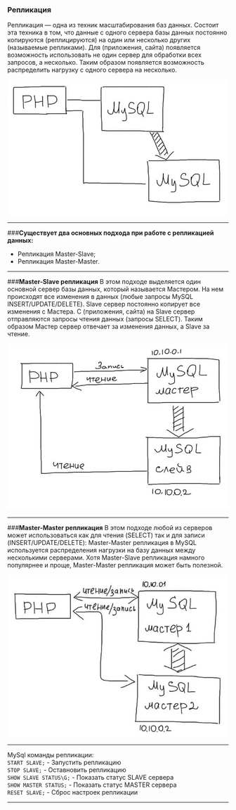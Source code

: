 ### **Репликация**
Репликация — одна из техник масштабирования баз данных. 
Состоит эта техника в том, что данные с одного сервера базы данных постоянно копируются (реплицируются) на один или несколько других (называемые репликами). 
Для (приложения, сайта) появляется возможность использовать не один сервер для обработки всех запросов, а несколько.
Таким образом появляется возможность распределить нагрузку с одного сервера на несколько.

![mountains](./img/replication1.png)
***

###**Существует два основных подхода при работе с репликацией данных:**
* Репликация Master-Slave;
* Репликация Master-Master.
***

###**Master-Slave репликация**
В этом подходе выделяется один основной сервер базы данных, который называется Мастером.
На нем происходят все изменения в данных (любые запросы MySQL INSERT/UPDATE/DELETE).
Slave сервер постоянно копирует все изменения с Мастера.
С (приложения, сайта) на Slave сервер отправляются запросы чтения данных (запросы SELECT). 
Таким образом Мастер сервер отвечает за изменения данных, а Slave за чтение.

![mountains](./img/replication2.png)
***


###**Master-Master репликация**
В этом подходе любой из серверов может использоваться как для чтения (SELECT) так и для записи (INSERT/UPDATE/DELETE):
Master-Master репликация в MySQL используется распределения нагрузки на базу данных между несколькими серверами.
Хотя Master-Slave репликация намного популярнее и проще, Master-Master репликация может быть полезной.

![mountains](./img/replication5.png)
***
 
 MySql команды репликации: <br />
`START SLAVE;` - Запустить репликацию <br />
`STOP SLAVE;` - Оставновить репликацию <br />
`SHOW SLAVE STATUS\G;` - Показать статус SLAVE сервера <br />
`SHOW MASTER STATUS;` - Показать статус MASTER сервера<br />
`RESET SLAVE;` - Сброс настроек репликации <br />
***
